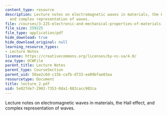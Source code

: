 ```yaml
---
content_type: resource
description: Lecture notes on electromagnetic waves in materials, the Hall effect,
  and complex representation of waves.
file: /courses/3-225-electronic-and-mechanical-properties-of-materials-fall-2007/5e027de7290273530da1882cacc902ca_lecture_2.pdf
file_size: 259225
file_type: application/pdf
hide_download: true
hide_download_original: null
learning_resource_types:
- Lecture Notes
license: https://creativecommons.org/licenses/by-nc-sa/4.0/
ocw_type: OCWFile
parent_title: Lecture Notes
parent_type: CourseSection
parent_uid: 50ae2c6d-c15b-cafb-d733-ee89bfae03aa
resourcetype: Document
title: lecture_2.pdf
uid: 5e027de7-2902-7353-0da1-882cacc902ca
---
```

Lecture notes on electromagnetic waves in materials, the Hall effect, and complex representation of waves.